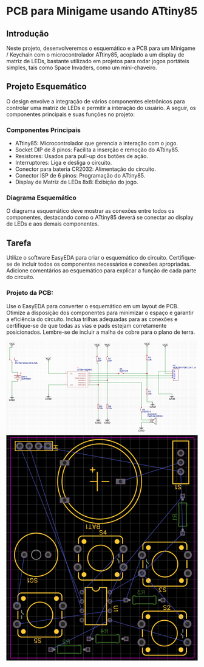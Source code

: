 
# PCB para Minigame usando ATtiny85

## Introdução

Neste projeto, desenvolveremos o esquemático e a PCB para um Minigame / Keychain com o microcontrolador ATtiny85, acoplado a um display de matriz de LEDs, bastante utilizado em projetos para rodar jogos portáteis simples,  tais como Space Invaders, como um mini-chaveiro. 

## Projeto Esquemático

O design envolve a integração de vários componentes eletrônicos para controlar uma matriz de LEDs e permitir a interação do usuário. A seguir, os componentes principais e suas funções no projeto:

### Componentes Principais

- ATtiny85: Microcontrolador que gerencia a interação com o jogo.
- Socket DIP de 8 pinos: Facilita a inserção e remoção do ATtiny85.
- Resistores: Usados para pull-up dos botões de ação.
- Interruptores: Liga e desliga o circuito.
- Conector para bateria CR2032: Alimentação do circuito.
- Conector ISP de 6 pinos: Programação do ATtiny85.
- Display de Matriz de LEDs 8x8: Exibição do jogo.

### Diagrama Esquemático

O diagrama esquemático deve mostrar as conexões entre todos os componentes, destacando como o ATtiny85 deverá se conectar ao display de LEDs e aos demais componentes.

## Tarefa

Utilize o software EasyEDA para criar o esquemático do circuito.
Certifique-se de incluir todos os componentes necessários e conexões apropriadas. Adicione comentários ao esquemático para explicar a função de cada parte do circuito.

### Projeto da PCB:

Use o EasyEDA para converter o esquemático em um layout de PCB.
Otimize a disposição dos componentes para minimizar o espaço e garantir a eficiência do circuito. Inclua trilhas adequadas para as conexões e certifique-se de que todas as vias e pads estejam corretamente posicionados. Lembre-se de incluir a malha de cobre para o plano de terra. 


<img src="/img/attinny_minigame.png" alt="Esquemático da PCB">

<img src="/img/attinny_minigame_pcb.png" alt="Layout da PCB">

<!-- Abaixo está um exemplo de imagem de referência que pode ser adicionada ao projeto. -->
<!-- <img src="path_to_image/pcb_layout_example.png" alt="Exemplo de Layout de PCB"> -->